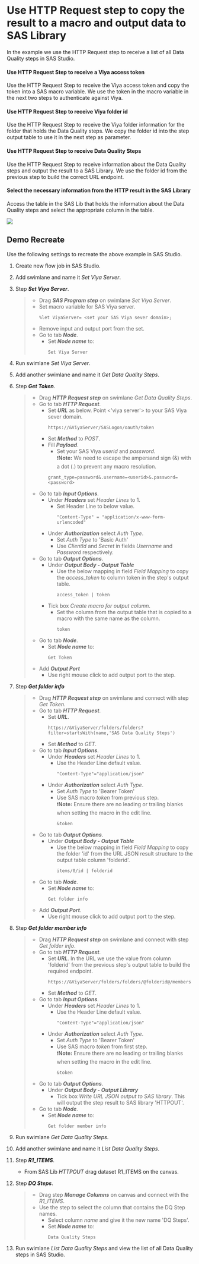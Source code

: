# Use HTTP Request step to copy the result to a macro and output data to SAS Library
In the example we use the HTTP Request step to receive a list of all Data Quality steps in SAS Studio.<br>
#### Use HTTP Request Step to receive a Viya access token
Use the HTTP Request Step to receive the Viya access token and copy the token into a SAS macro variable. We use the token in the macro variable in the next two steps to authenticate against Viya.
#### Use HTTP Request Step to receive Viya folder id
Use the HTTP Request Step to receive the Viya folder information for the folder that holds the Data Quality steps. We copy the folder id into the step output table to use it in the next step as parameter.
#### Use HTTP Request Step to receive Data Quality Steps
Use the HTTP Request Step to receive information about the Data Quality steps and output the result to a SAS Library. We use the folder id from the previous step to build the correct URL endpoint.
#### Select the necessary information from the HTTP result in the SAS Library
Access the table in the SAS Lib that holds the information about the Data Quality steps and select the appropriate column in the table.

![](../../img/HTTPRequest_ex4.gif)

## Demo Recreate
Use the following settings to recreate the above example in SAS Studio.
1. Create new flow job in SAS Studio.
2. Add swimlane and name it *Set Viya Server*.
3. Step ***Set Viya Server***.
	> * Drag ***SAS Program step*** on swimlane *Set Viya Server*.
 	> * Set macro variable for SAS Viya server.
 	>	``` 
 	>	%let ViyaServer= <set your SAS Viya sever domain>;
 	>	``` 
 	> * Remove input and output port from the set.
	> * Go to tab ***Node***.
	>	* Set ***Node name*** to:
	>		```
	>		Set Viya Server
	>		```
4. Run swimlane *Set Viya Server*.
5. Add another swimlane and name it *Get Data Quality Steps*.
6. Step ***Get Token***.
	> * Drag ***HTTP Request step*** on swimlane *Get Data Quality Steps*.
	> * Go to tab ***HTTP Request***.
	>	* Set ***URL*** as below. Point <'viya server'> to your SAS Viya sever domain.
	>		```
	>		https://&ViyaServer/SASLogon/oauth/token
	>		```
	>	* Set ***Method*** to *POST*.
 	>	* Fill ***Payload***.<br>
  	>		* Set your SAS Viya *userid* and *password*.<br>
	>		:exclamation:**Note:** We need to escape the ampersand sign (&) with a dot (.) to prevent any macro resolution.
	>		```
	>		grant_type=password&.username=<userid>&.password=<password>
	>		```
	> * Go to tab ***Input Options***.
	>	* Under ***Headers*** set *Header Lines* to 1.
	>		* Set Header Line to below value.<br>
	>			```
	>			"Content-Type" = "application/x-www-form-urlencoded"
	>			```
	>	* Under ***Authorization*** select *Auth Type*.
 	> 		* Set *Auth Type* to 'Basic Auth'
 	>		* Use *ClientId* and *Secret* in fields *Username* and *Password* respectively.   
	> * Go to tab ***Output Options***.
	>	* Under ***Output Body - Output Table***<br>
 	> 		* Use the below mapping in field *Field Mapping* to copy the *access_token* to column token in the step's output table.
	>			```
	>			access_token | token
	>			```
 	>	* Tick box *Create macro for output column*.
 	>		* Set the column from the output table that is copied to a macro with the same name as the column. 
 	> 			``` 
 	> 			token 
 	> 			``` 
	> * Go to tab ***Node***.
	>	* Set ***Node name*** to:
	>		```
	>		Get Token
	>		```
	> * Add ***Output Port***
	>	* Use right mouse click to add output port to the step.

7. Step ***Get folder info***
	> * Drag ***HTTP Request step*** on swimlane and connect with step *Get Token*.
	> * Go to tab ***HTTP Request***.
	>	* Set ***URL***. 
	>		```
	>		https://&ViyaServer/folders/folders?filter=startsWith(name,'SAS Data Quality Steps')
	>		```
	>	* Set ***Method*** to *GET*.
	> * Go to tab ***Input Options***.
	>	* Under ***Headers*** set *Header Lines* to 1.
	>		* Use the Header Line default value.<br>
	>			```
	>			"Content-Type"="application/json"
	>			```
	>	* Under ***Authorization*** select *Auth Type*.
 	> 		* Set *Auth Type* to 'Bearer Token'
 	>		* Use SAS macro *token* from previous step.<br>:exclamation:**Note:** Ensure there are no leading or trailing blanks when setting the macro in the edit line.
 	> 			``` 
 	> 			&token 
 	> 			``` 
	> * Go to tab ***Output Options***.
	>	* Under ***Output Body - Output Table***<br>
 	> 		* Use the below mapping in field *Field Mapping* to copy the folder 'id' from the URL JSON result structure to the output table column 'folderid'.
	>			```
	>			items/0/id | folderid
	>			```
	> * Go to tab ***Node***.
	>	* Set ***Node name*** to:
	>		```
	>		Get folder info
	>		```
	> * Add ***Output Port***.
	>	* Use right mouse click to add output port to the step.
8. Step ***Get folder member info***
	> * Drag ***HTTP Request step*** on swimlane and connect with step *Get folder info*.
	> * Go to tab ***HTTP Request***.
	>	* Set ***URL***. In the URL we use the value from column 'folderid' from the previous step's output table to build the required endpoint. 
	>		```
	>		https://&ViyaServer/folders/folders/@folderid@/members
	>		```
	>	* Set ***Method*** to *GET*.
	> * Go to tab ***Input Options***.
	>	* Under ***Headers*** set *Header Lines* to 1.
	>		* Use the Header Line default value.<br>
	>			```
	>			"Content-Type"="application/json"
	>			```
	>	* Under ***Authorization*** select *Auth Type*.
 	> 		* Set *Auth Type* to 'Bearer Token'
 	>		* Use SAS macro *token* from first step.<br>:exclamation:**Note:** Ensure there are no leading or trailing blanks when setting the macro in the edit line.
 	> 			``` 
 	> 			&token 
 	> 			``` 
	> * Go to tab ***Output Options***.
	>	* Under ***Output Body - Output Library***<br>
 	> 		* Tick box *Write URL JSON output to SAS library*. This will output the step result to SAS library 'HTTPOUT'.
	> * Go to tab ***Node***.
	>	* Set ***Node name*** to:
	>		```
	>		Get folder member info
	>		```
9. Run swimlane *Get Data Quality Steps*.
10. Add another swimlane and name it *List Data Quality Steps*.
11. Step ***R1_ITEMS***.
	* From SAS Lib *HTTPOUT* drag dataset R1_ITEMS on the canvas.
12. Step ***DQ Steps***.
	> * Drag step ***Manage Columns*** on canvas and connect with the *R1_ITEMS*.
	> * Use the step to select the column that contains the DQ Step names.
 	> 	* Select column *name* and give it the new name 'DQ Steps'.
	>	* Set ***Node name*** to:
	>		```
	>		Data Quality Steps
	>		```
9. Run swimlane *List Data Quality Steps* and view the list of all Data Quality steps in SAS Studio.
